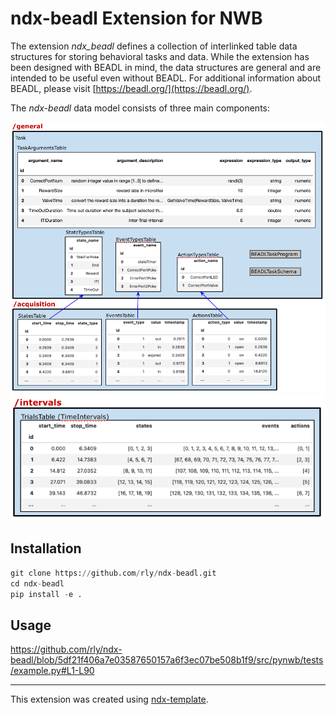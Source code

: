 # ndx-beadl Extension for NWB

The extension *ndx_beadl* defines a collection of interlinked table data structures for
storing behavioral tasks and data. While the extension has been designed with BEADL in 
mind, the data structures are general and are intended to be useful even without BEADL. 
For additional information about BEADL, please visit [https://beadl.org/](https://beadl.org/).

The *ndx-beadl* data model consists of three main components:

![ndx-beadl schema](docs/tutorial_nwb_userdays_2022/beadl_components_p1.png?raw=true "ndx-beadl schema")
![ndx-beadl schema](docs/tutorial_nwb_userdays_2022/beadl_components_p2.png?raw=true "ndx-beadl schema")


## Installation

```python
git clone https://github.com/rly/ndx-beadl.git
cd ndx-beadl
pip install -e . 
```

## Usage

https://github.com/rly/ndx-beadl/blob/5df21f406a7e03587650157a6f3ec07be508b1f9/src/pynwb/tests/example.py#L1-L90

---
This extension was created using [ndx-template](https://github.com/nwb-extensions/ndx-template).
